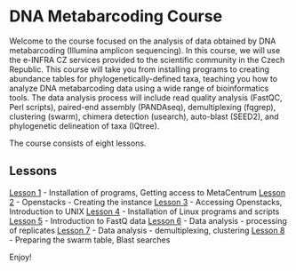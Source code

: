 # DNA Metabarcoding Course

Welcome to the course focused on the analysis of data obtained by DNA metabarcoding (Illumina amplicon sequencing). In this course, we will use the e-INFRA CZ services provided to the scientific community in the Czech Republic. This course will take you from installing programs to creating abundance tables for phylogenetically-defined taxa, teaching you how to analyze DNA metabarcoding data using a wide range of bioinformatics tools. The data analysis process will include read quality analysis (FastQC, Perl scripts), paired-end assembly (PANDAseq), demultiplexing (fqgrep), clustering (swarm), chimera detection (usearch), auto-blast (SEED2), and phylogenetic delineation of taxa (IQtree).

The course consists of eight lessons.

## Lessons

[Lesson 1](lesson1/lesson1.md) - Installation of programs, Getting access to MetaCentrum
[Lesson 2](lesson2/lesson2.md) - Openstacks - Creating the instance
[Lesson 3](lesson3/lesson3.md) - Accessing Openstacks, Introduction to UNIX
[Lesson 4](lesson4/lesson4.md) - Installation of Linux programs and scripts
[Lesson 5](lesson5/lesson5.md) - Introduction to FastQ data
[Lesson 6](lesson6/lesson6.md) - Data analysis - processing of replicates
[Lesson 7](lesson7/lesson7.md) - Data analysis - demultiplexing, clustering
[Lesson 8](lesson8/lesson8.md) - Preparing the swarm table, Blast searches

Enjoy!

